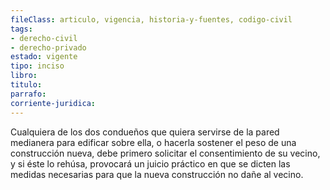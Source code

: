 ```yaml
---
fileClass: articulo, vigencia, historia-y-fuentes, codigo-civil
tags:
- derecho-civil
- derecho-privado
estado: vigente
tipo: inciso
libro:
titulo:
parrafo:
corriente-juridica:
---
```

Cualquiera de los dos condueños que quiera servirse de la pared medianera para edificar sobre ella, o hacerla sostener el peso de una construcción nueva, debe primero solicitar el consentimiento de su vecino, y si éste lo rehúsa, provocará un juicio práctico en que se dicten las medidas necesarias para que la nueva construcción no dañe al vecino.
